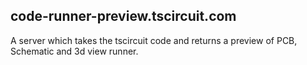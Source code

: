 ## code-runner-preview.tscircuit.com

A server which takes the tscircuit code and returns a preview of PCB, Schematic and 3d view runner.
